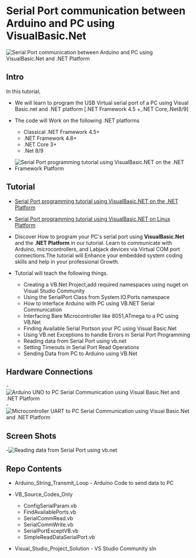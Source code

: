 # Serial Port communication between Arduino and PC using VisualBasic.Net
![Serial Port communication between Arduino and PC using VisualBasic.Net and .NET Platform](https://www.xanthium.in/sites/default/files/inline-images/serial-port-programming-tutorial-visual-basic-net-platform.jpg)

## Intro 
In this tutorial,

- We will learn to program the USB Virtual serial port of a PC using Visual Basic.net and .NET platform [.NET Framework 4.5 +,.NET Core,.Net8/9]

- The code will Work on the following .NET platforms
	- Classical .NET Framework 4.5+
	- .NET Framework 4.8+
	- .NET Core 3+
	- .Net 8/9
- ![Serial Port programming tutorial using VisualBasic.NET on the .NET Framework Platform](https://www.xanthium.in/sites/default/files/inline-images/serial-port-programming-visual-basic-net.jpg)

## Tutorial 

- [Serial Port programming tutorial using VisualBasic.NET on the .NET Platform](https://www.xanthium.in/serial-port-programming-visual-basic-dotnet-for-embedded-developers)

- [Serial Port programming tutorial using VisualBasic.NET on Linux Platform](https://www.xanthium.in/serial-port-tty-terminal-programming-on-linux-visualbasic-dotnet-platform)

- Discover How to program your PC's serial port using **VisualBasic.Net** and the **.NET Platform** in our tutorial. Learn to communicate with Arduino, microcontrollers, and Labjack devices via Virtual COM port connections.The tutorial will Enhance your embedded system coding skills and help in your professional Growth.

- Tutorial will teach the following things.

	- Creating a VB.Net Project,add required namespaces using nuget on Visual Studio Community 
	- Using the SerialPort Class from System.IO.Ports namespace 
	- How to interface Arduino with PC using VB.NET Serial Communication
	- Interfacing Bare Microcontroller like 8051,ATmega to a PC using VB.Net
	- Finding Available Serial Portson your PC using Visual Basic.Net
	- Using VB.net Exceptions to handle Errors in Serial Port Programming 
	- Reading data from Serial Port using vb.net
	- Setting Timeouts in Serial Port Read Operations
	- Sending Data from PC to Arduino using VB.Net

## Hardware Connections

-![Arduino UNO to PC Serial Communication using Visual Basic.Net and .NET Platform](https://www.xanthium.in/sites/default/files/inline-images/arduino-pc-communication-visual-basic-net.jpg)
-![Microcontroller UART to PC Serial Communication using Visual Basic.Net and .NET Platform](https://www.xanthium.in/sites/default/files/inline-images/microcontroller-interface-pc-vb-net.jpg)

## Screen Shots

-![Reading data from Serial Port using vb.net](https://www.xanthium.in/sites/default/files/inline-images/image_15.png)

## Repo Contents

- Arduino_String_Transmit_Loop - Arduino Code to send data to PC
- VB_Source_Codes_Only
	- ConfigSerialParam.vb
	- FindAvailablePorts.vb
    - SerialCommRead.vb
    - SerialCommWrite.vb
    - SerialPortExceptVB.vb
    - SimpleReadDataSerialPort.vb
               
- Visual_Studio_Project_Solution - VS Studio Community sln